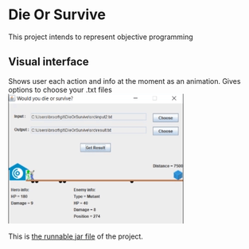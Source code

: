 # Die Or Survive
This project intends to represent objective programming

## Visual interface
Shows user each action and info at the moment as an animation. Gives options to choose your .txt files
![alt-tag](i2.gif)

This is [the runnable jar file](dieorsurvive.jar) of the project.
